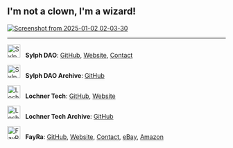 ## I'm not a clown, I'm a wizard!

<a href="https://www.youtube.com/watch?v=-K3ztneTQuA&list=PLkjVWxqEoZvH_HF4XAP7ePcdFZbtSUhT1&index=19" target="_blank">
  <img src="https://github.com/user-attachments/assets/522aa53d-96fb-4a93-9ac7-9d024b6e5626" alt="Screenshot from 2025-01-02 02-03-30">
</a>

---

<img src="https://avatars.githubusercontent.com/u/193454712?s=64&v=4" alt="Sylph DAO" width="30"> &nbsp; **Sylph DAO**: [GitHub](https://github.com/sylph-dao), [Website](https://sylph.finance), [Contact](mailto:dao@sylph.box)

<img src="https://avatars.githubusercontent.com/u/193454158?s=64&v=4" alt="Sylph DAO Archive" width="30"> &nbsp; **Sylph DAO Archive**: [GitHub](https://github.com/sylph-dao-arc)  

<img src="https://avatars.githubusercontent.com/u/193160066?s=64&v=4" alt="Lochner Tech" width="30"> &nbsp; **Lochner Tech**: [GitHub](https://github.com/lochner-tech), [Website](https://lochner.tech)  

<img src="https://avatars.githubusercontent.com/u/193456537?s=64&v=4" alt="Lochner Tech Archive" width="30"> &nbsp; **Lochner Tech Archive**: [GitHub](https://github.com/lochner-arc)  

<img src="https://avatars.githubusercontent.com/u/185224928?s=64&v=4" alt="FayRa" width="30"> &nbsp; **FayRa**: [GitHub](https://github.com/fay-ra), [Website](https://fayra.com)<!--(eCommerce / Logistics)-->, [Contact](mailto:support@fayra.com), [eBay](https://www.ebay.com/str/fayralogistics), [Amazon](https://www.amazon.com/shops/fayra)  

<!-- redo old svn portfolio website to lochner.tech -->

<!-- Faystation -->

<!-- Alfmir -->

<!-- Aurora -->

<!-- Whimsy -->
